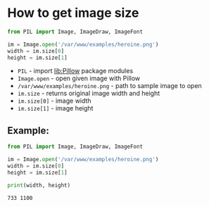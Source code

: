 # How to get image size

```python
from PIL import Image, ImageDraw, ImageFont

im = Image.open('/var/www/examples/heroine.png')
width = im.size[0]
height = im.size[1]
```

- `PIL` - import [lib:Pillow](https://onelinerhub.com/python-pillow/how-to-install-python-pillow-module) package modules
- `Image.open` - open given image with Pillow
- `/var/www/examples/heroine.png` - path to sample image to open
- `im.size` - returns original image width and height
- `im.size[0]` - image width
- `im.size[1]` - image height

## Example: 
```python
from PIL import Image, ImageDraw, ImageFont

im = Image.open('/var/www/examples/heroine.png')
width = im.size[0]
height = im.size[1]

print(width, height)
```
```
733 1100

```

